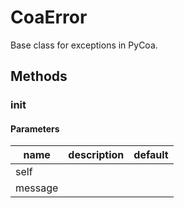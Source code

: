 # CoaError


Base class for exceptions in PyCoa. 

## Methods


### __init__




#### Parameters
name | description | default
--- | --- | ---
self |  | 
message |  | 




